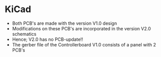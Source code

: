 # KiCad
* Both PCB's are made with the version V1.0 design
* Modifications on these PCB's are incorporated in the version V2.0 schematics
* Hence; V2.0 has no PCB-update!!
* The gerber file of the Controllerboard V1.0 consists of a panel with 2 PCB's
